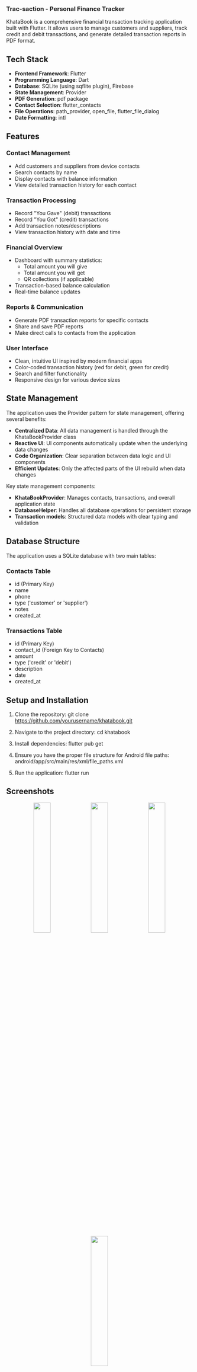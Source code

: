 ### Trac-saction - Personal Finance Tracker

KhataBook is a comprehensive financial transaction tracking application built with Flutter. It allows users to manage customers and suppliers, track credit and debit transactions, and generate detailed transaction reports in PDF format.

## Tech Stack

- **Frontend Framework**: Flutter
- **Programming Language**: Dart
- **Database**: SQLite (using sqflite plugin), Firebase
- **State Management**: Provider
- **PDF Generation**: pdf package
- **Contact Selection**: flutter_contacts
- **File Operations**: path_provider, open_file, flutter_file_dialog
- **Date Formatting**: intl

## Features

### Contact Management
- Add customers and suppliers from device contacts
- Search contacts by name
- Display contacts with balance information
- View detailed transaction history for each contact

### Transaction Processing
- Record "You Gave" (debit) transactions
- Record "You Got" (credit) transactions
- Add transaction notes/descriptions
- View transaction history with date and time

### Financial Overview
- Dashboard with summary statistics:
  - Total amount you will give
  - Total amount you will get
  - QR collections (if applicable)
- Transaction-based balance calculation
- Real-time balance updates

### Reports & Communication
- Generate PDF transaction reports for specific contacts
- Share and save PDF reports
- Make direct calls to contacts from the application

### User Interface
- Clean, intuitive UI inspired by modern financial apps
- Color-coded transaction history (red for debit, green for credit)
- Search and filter functionality
- Responsive design for various device sizes

## State Management

The application uses the Provider pattern for state management, offering several benefits:

- **Centralized Data**: All data management is handled through the KhataBookProvider class
- **Reactive UI**: UI components automatically update when the underlying data changes
- **Code Organization**: Clear separation between data logic and UI components
- **Efficient Updates**: Only the affected parts of the UI rebuild when data changes

Key state management components:

- **KhataBookProvider**: Manages contacts, transactions, and overall application state
- **DatabaseHelper**: Handles all database operations for persistent storage
- **Transaction models**: Structured data models with clear typing and validation

## Database Structure

The application uses a SQLite database with two main tables:

### Contacts Table
- id (Primary Key)
- name
- phone
- type ('customer' or 'supplier')
- notes
- created_at

### Transactions Table
- id (Primary Key)
- contact_id (Foreign Key to Contacts)
- amount
- type ('credit' or 'debit')
- description
- date
- created_at

## Setup and Installation

1. Clone the repository:
git clone https://github.com/yourusername/khatabook.git

2. Navigate to the project directory:
cd khatabook

3. Install dependencies:
flutter pub get

4. Ensure you have the proper file structure for Android file paths:
android/app/src/main/res/xml/file_paths.xml

5. Run the application:
flutter run

## Screenshots

<p align="center">
  <img src="screenshots/WhatsApp Image 2025-04-15 at 15.08.21_4f30c366.jpg" width="30%" />
  <img src="screenshots/WhatsApp Image 2025-04-15 at 15.08.21_dae90290.jpg" width="30%" />
  <img src="screenshots/WhatsApp Image 2025-04-15 at 15.08.22_54c84d17.jpg" width="30%" />
  <img src="screenshots/WhatsApp Image 2025-04-15 at 15.08.23_b326f424.jpg" width="30%" />
</p>
